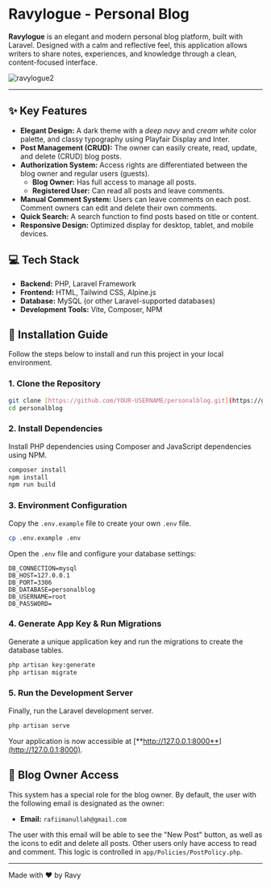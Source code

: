 # Ravylogue - Personal Blog

**Ravylogue** is an elegant and modern personal blog platform, built with Laravel. Designed with a calm and reflective feel, this application allows writers to share notes, experiences, and knowledge through a clean, content-focused interface.

![ravylogue2](https://github.com/user-attachments/assets/871b5a7a-b0a6-4866-998e-6ed7db5c8e52)

---

## ✨ Key Features

-   **Elegant Design:** A dark theme with a *deep navy* and *cream white* color palette, and classy typography using Playfair Display and Inter.
-   **Post Management (CRUD):** The owner can easily create, read, update, and delete (CRUD) blog posts.
-   **Authorization System:** Access rights are differentiated between the blog owner and regular users (guests).
    -   **Blog Owner:** Has full access to manage all posts.
    -   **Registered User:** Can read all posts and leave comments.
-   **Manual Comment System:** Users can leave comments on each post. Comment owners can edit and delete their own comments.
-   **Quick Search:** A search function to find posts based on title or content.
-   **Responsive Design:** Optimized display for desktop, tablet, and mobile devices.

## 💻 Tech Stack

-   **Backend:** PHP, Laravel Framework
-   **Frontend:** HTML, Tailwind CSS, Alpine.js
-   **Database:** MySQL (or other Laravel-supported databases)
-   **Development Tools:** Vite, Composer, NPM

## 🚀 Installation Guide

Follow the steps below to install and run this project in your local environment.

### 1. Clone the Repository

```bash
git clone [https://github.com/YOUR-USERNAME/personalblog.git](https://github.com/YOUR-USERNAME/personalblog.git)
cd personalblog
```

### 2. Install Dependencies

Install PHP dependencies using Composer and JavaScript dependencies using NPM.

```bash
composer install
npm install
npm run build
```

### 3. Environment Configuration

Copy the `.env.example` file to create your own `.env` file.

```bash
cp .env.example .env
```

Open the `.env` file and configure your database settings:

```dotenv
DB_CONNECTION=mysql
DB_HOST=127.0.0.1
DB_PORT=3306
DB_DATABASE=personalblog
DB_USERNAME=root
DB_PASSWORD=
```

### 4. Generate App Key & Run Migrations

Generate a unique application key and run the migrations to create the database tables.

```bash
php artisan key:generate
php artisan migrate
```

### 5. Run the Development Server

Finally, run the Laravel development server.

```bash
php artisan serve
```

Your application is now accessible at [**http://127.0.0.1:8000**](http://127.0.0.1:8000).

## 👤 Blog Owner Access

This system has a special role for the blog owner. By default, the user with the following email is designated as the owner:

-   **Email:** `rafiimanullah@gmail.com`

The user with this email will be able to see the "New Post" button, as well as the icons to edit and delete all posts. Other users only have access to read and comment. This logic is controlled in `app/Policies/PostPolicy.php`.

---

Made with ❤️ by Ravy
